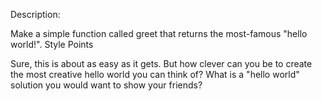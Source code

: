 Description:

Make a simple function called greet that returns the most-famous "hello world!".
Style Points

Sure, this is about as easy as it gets. But how clever can you be to create the most creative hello world you can think of? What is a "hello world" solution you would want to show your friends?
